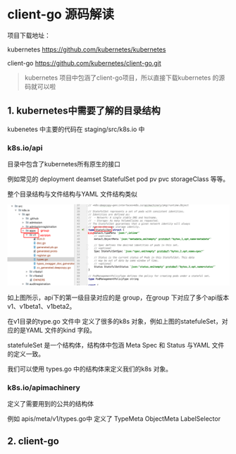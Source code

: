 # client-go 源码解读

项目下载地址： 

kubernetes https://github.com/kubernetes/kubernetes

client-go     https://github.com/kubernetes/client-go.git

> kubernetes 项目中包涵了client-go项目，所以直接下载kubernetes 的源码就可以啦

## 1. kubernetes中需要了解的目录结构

kubenetes 中主要的代码在 staging/src/k8s.io 中

### k8s.io/api

目录中包含了kubernetes所有原生的接口

例如常见的 deployment  deamset  StatefulSet pod  pv pvc storageClass 等等。

整个目录结构与文件结构与YAML 文件结构类似

![](./pic/p01.png)

如上图所示，api下的第一级目录对应的是 group，在group 下对应了多个api版本 v1、v1beta1、v1beta2。

在v1目录的type.go 文件中 定义了很多的k8s 对象，例如上图的statefuleSet，对应的是YAML 文件的kind 字段。

statefuleSet 是一个结构体，结构体中包涵 Meta  Spec 和 Status 与YAML 文件的定义一致。

我们可以使用 types.go 中的结构体来定义我们的k8s 对象。

### k8s.io/apimachinery

定义了需要用到的公共的结构体

例如 apis/meta/v1/types.go中 定义了 TypeMeta ObjectMeta   LabelSelector



## 2. client-go

